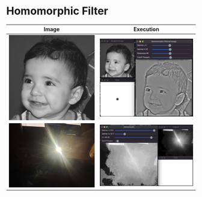 # Homomorphic Filter

|Image|Execution|
|:-:|:-:|
|![biel.png](./assets/biel.png)|![output.png](./assets/output.png)|
|![scene5.png](./assets/scene5.png)|![output-scene5.png](./assets/output-scene5.png)|
